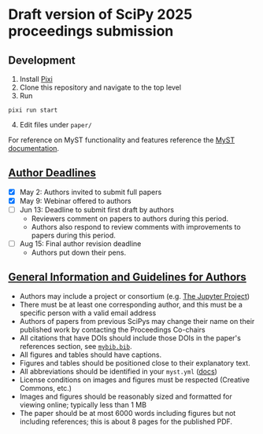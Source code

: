 # Draft version of SciPy 2025 proceedings submission

## Development

1. Install [Pixi](https://pixi.sh/)
2. Clone this repository and navigate to the top level
3. Run

```
pixi run start
```

4. Edit files under `paper/`

For reference on MyST functionality and features reference the [MyST documentation](https://mystmd.org/guide/).

## [Author Deadlines](https://github.com/scipy-conference/scipy_proceedings/blob/2025/README.md#author-deadlines)

- [x] May 2: Authors invited to submit full papers
- [x] May 9: Webinar offered to authors
- [ ] Jun 13: Deadline to submit first draft by authors
  - Reviewers comment on papers to authors during this period.
  - Authors also respond to review comments with improvements to papers during this period.
- [ ] Aug 15: Final author revision deadline
  - Authors put down their pens.

## [General Information and Guidelines for Authors](https://github.com/scipy-conference/scipy_proceedings/blob/2025/README.md#general-information-and-guidelines-for-authors)

- Authors may include a project or consortium (e.g. [The Jupyter Project](https://raw.githubusercontent.com/scipy-conference/scipy_proceedings/2018/papers/project_jupyter/paper.rst))
- There must be at least one corresponding author, and this must be a specific person with a valid email address
- Authors of papers from previous SciPys may change their name on their published work by contacting the Proceedings Co-chairs
- All citations that have DOIs should include those DOIs in the paper's references section, see [`mybib.bib`](./papers/myst_template/mybib.bib).
- All figures and tables should have captions.
- Figures and tables should be positioned close to their explanatory text.
- All abbreviations should be identified in your `myst.yml` ([docs](https://mystmd.org/guide/glossaries-and-terms#abbreviations))
- License conditions on images and figures must be respected (Creative Commons,
  etc.)
- Images and figures should be reasonably sized and formatted for viewing online; typically less than 1 MB
- The paper should be at most 6000 words including figures but not including references; this is about 8 pages for the published PDF.
